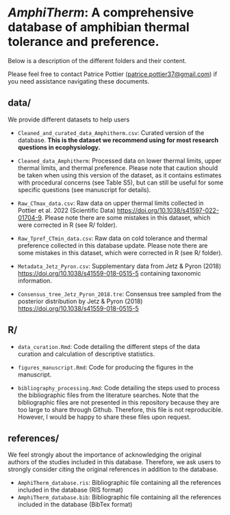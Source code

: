 # *AmphiTherm*: A comprehensive database of amphibian thermal tolerance and preference.

Below is a description of the different folders and their content.

Please feel free to contact Patrice Pottier (patrice.pottier37@gmail.com) if you need assistance navigating these documents.

## **data/**

We provide different datasets to help users 

* `Cleaned_and_curated_data_Amphitherm.csv`: Curated version of the database. **This is the dataset we recommend using for most research questions in ecophysiology.**  

* `Cleaned_data_Amphitherm`: Processed data on lower thermal limits, upper thermal limits, and thermal preference. Please note that caution should be taken when using this version of the dataset, as it contains estimates with procedural concerns (see Table S5), but can still be useful for some specific questions (see manuscript for details).

* `Raw_CTmax_data.csv`: Raw data on upper thermal limits collected in Pottier et al. 2022 (Scientific Data) https://doi.org/10.1038/s41597-022-01704-9. Please note there are some mistakes in this dataset, which were corrected in R (see R/ folder).

* `Raw_Tpref_CTmin_data.csv`: Raw data on cold tolerance and thermal preference collected in this database update. Please note there are some mistakes in this dataset, which were corrected in R (see R/ folder).

* `Metadata_Jetz_Pyron.csv`: Supplementary data from Jetz & Pyron (2018) https://doi.org/10.1038/s41559-018-0515-5 containing taxonomic information.

* `Consensus_tree_Jetz_Pyron_2018.tre`: Consensus tree sampled from the posterior distribution by Jetz & Pyron (2018) https://doi.org/10.1038/s41559-018-0515-5 

## **R/**

* `data_curation.Rmd`: Code detailing the different steps of the data curation and calculation of descriptive statistics.

* `figures_manuscript.Rmd`: Code for producing the figures in the manuscript.

* `bibliography_processing.Rmd`: Code detailing the steps used to process the bibliographic files from the literature searches. Note that the bibliographic files are not presented in this repository because they are too large to share through Github. Therefore, this file is not reproducible. However, I would be happy to share these files upon request. 


## **references/**

We feel strongly about the importance of acknowledging the original authors of the studies included in this database. Therefore, we ask users to strongly consider citing the original references in addition to the database.

* `AmphiTherm_database.ris`: Bibliographic file containing all the references included in the database (RIS format)
* `AmphiTherm_database.bib`: Bibliographic file containing all the references included in the database (BibTex format)

